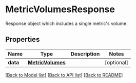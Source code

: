 # MetricVolumesResponse

Response object which includes a single metric's volume.
## Properties
Name | Type | Description | Notes
------------ | ------------- | ------------- | -------------
**data** | [**MetricVolumes**](MetricVolumes.md) |  | [optional] 

[[Back to Model list]](README.md#documentation-for-models) [[Back to API list]](README.md#documentation-for-api-endpoints) [[Back to README]](README.md)


